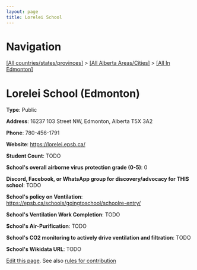 ```yaml
---
layout: page
title: Lorelei School
---
```

# Navigation

[[All countries/states/provinces]](../../..) > [[All Alberta Areas/Cities]](../..) > [[All In Edmonton]](..)

# Lorelei School (Edmonton)

**Type**: Public

**Address**: 16237 103 Street NW, Edmonton, Alberta T5X 3A2

**Phone**: 780-456-1791

**Website**: <https://lorelei.epsb.ca/>

**Student Count**: TODO

**School's overall airborne virus protection grade (0-5)**: 0

**Discord, Facebook, or WhatsApp group for discovery/advocacy for THIS school**: TODO

**School's policy on Ventilation**: <https://epsb.ca/schools/goingtoschool/schoolre-entry/>

**School's Ventilation Work Completion**: TODO

**School's Air-Purification**: TODO

**School's CO2 monitoring to actively drive ventilation and filtration**: TODO

**School's Wikidata URL**: TODO


[Edit this page](https://github.com/ventilate-schools/AB/edit/main/./Edmonton/Lorelei_School.md). See also [rules for contribution](../../../contribution-rules/)